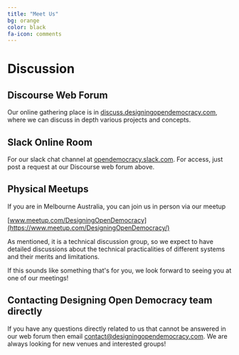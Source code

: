 ```yaml
---
title: "Meet Us"
bg: orange
color: black
fa-icon: comments
---
```


# Discussion

## Discourse Web Forum

Our online gathering place is in [discuss.designingopendemocracy.com](https://discuss.designingopendemocracy.com/), where we can discuss in depth various projects and concepts.


## Slack Online Room

For our slack chat channel at [opendemocracy.slack.com](https://opendemocracy.slack.com/). For access, just post a request at our Discourse web forum above.


## Physical Meetups

If you are in Melbourne Australia, you can join us in person via our meetup

[www.meetup.com/DesigningOpenDemocracy](https://www.meetup.com/DesigningOpenDemocracy/)

As mentioned, it is a technical discussion group, so we expect to have detailed discussions about the technical practicalities of different systems and their merits and limitations.

If this sounds like something that's for you, we look forward to seeing you at one of our meetings!


## Contacting Designing Open Democracy team directly

If you have any questions directly related to us that cannot be answered in our web forum then email [contact@designingopendemocracy.com](mailto:contact+website@designingopendemocracy.com?subject=Website). We are always looking for new venues and interested groups!

